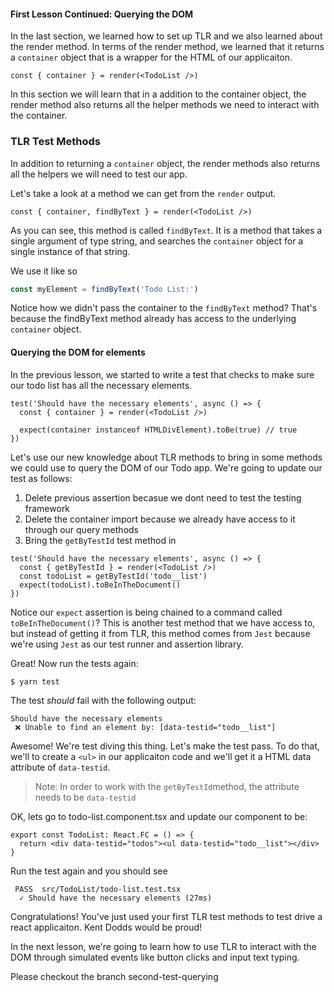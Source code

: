 #### First Lesson Continued: Querying the DOM

In the last section, we learned how to set up TLR and we also learned
about the render method. In terms of the render method, we learned that it returns a `container` object that is a wrapper for the HTML of our applicaiton.

```tsx
const { container } = render(<TodoList />)
```

In this section we will learn that in a addition to the container object, the render method also returns all the helper methods we
need to interact with the container.

### TLR Test Methods

In addition to returning a `container` object, the render methods also returns all the helpers we will need to test our app.

Let's take a look at a method we can get from the `render` output.

```tsx
const { container, findByText } = render(<TodoList />)
```

As you can see, this method is called `findByText`. It is a method that takes a single argument of type string, and searches the `container` object for a single instance of that string.

We use it like so

```ts
const myElement = findByText('Todo List:')
```

Notice how we didn't pass the container to the `findByText` method? That's because the findByText method already has access to the underlying `container` object.

#### Querying the DOM for elements

In the previous lesson, we started to write a test that checks to make sure our todo list has all the necessary elements.

```tsx
test('Should have the necessary elements', async () => {
  const { container } = render(<TodoList />)

  expect(container instanceof HTMLDivElement).toBe(true) // true
})
```

Let's use our new knowledge about TLR methods to bring in some methods we could use to query the DOM of our Todo app. We're going to update our test as follows:

1. Delete previous assertion becasue we dont need to test the testing framework
2. Delete the container import because we already have access to it through
   our query methods
3. Bring the `getByTestId` test method in

```tsx
test('Should have the necessary elements', async () => {
  const { getByTestId } = render(<TodoList />)
  const todoList = getByTestId('todo__list')
  expect(todoList).toBeInTheDocument()
})
```

Notice our `expect` assertion is being chained to a command called `toBeInTheDocument()`? This is another test method that we have access to, but instead of getting it from TLR, this method comes from `Jest` because we're using `Jest` as our test runner and assertion library.

Great! Now run the tests again:

```shell
$ yarn test
```

The test _should_ fail with the following output:

```shell
Should have the necessary elements
 ❌ Unable to find an element by: [data-testid="todo__list"]
```

Awesome! We're test diving this thing. Let's make the test pass. To do that,
we'll to create a `<ul>` in our applicaiton code and we'll get it a HTML data attribute of `data-testid`.

> Note: In order to work with the `getByTestId`method, the attribute needs to be `data-testid`

OK, lets go to todo-list.component.tsx and update our component to be:

```tsx
export const TodoList: React.FC = () => {
  return <div data-testid="todos"><ul data-testid="todo__list"></div>
}
```

Run the test again and you should see

```shell
 PASS  src/TodoList/todo-list.test.tsx
  ✓ Should have the necessary elements (27ms)
```

Congratulations! You've just used your first TLR test methods to test drive
a react applicaiton. Kent Dodds would be proud!

In the next lesson, we're going to learn how to use TLR to interact with the
DOM through simulated events like button clicks and input text typing.

Please checkout the branch second-test-querying

